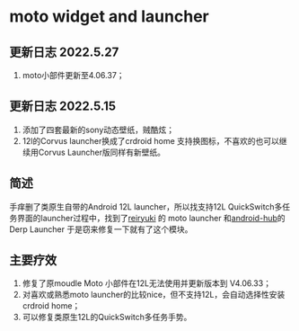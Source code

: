 ﻿# moto widget and launcher
## 更新日志 2022.5.27
1. moto小部件更新至4.06.37；

## 更新日志 2022.5.15
1. 添加了四套最新的sony动态壁纸，贼酷炫；
2. 12l的Corvus launcher换成了crdroid home 支持换图标，不喜欢的也可以继续用Corvus Launcher版同样有新壁纸。
##  简述
手痒删了类原生自带的Android 12L launcher，所以找支持12L QuickSwitch多任务界面的launcher过程中，找到了[reiryuki](https://github.com/reiryuki) 的 moto launcher 和[android-hub](https://www.opencode.net/android-hub)的Derp Launcher 于是窃来修复一下就有了这个模块。

## 主要疗效
1. 修复了原moudle Moto 小部件在12L无法使用并更新版本到 V4.06.33；
2. 对喜欢或熟悉moto launcher的比较nice，但不支持12L，会自动选择性安装crdroid home；
3. 可以修复类原生12L的QuickSwitch多任务手势。


